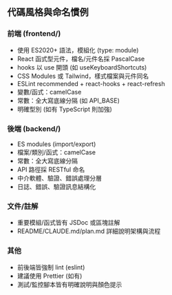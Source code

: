 ## 代碼風格與命名慣例

### 前端 (frontend/)
- 使用 ES2020+ 語法，模組化 (type: module)
- React 函式型元件，檔名/元件名採 PascalCase
- hooks 以 use 開頭 (如 useKeyboardShortcuts)
- CSS Modules 或 Tailwind，樣式檔案與元件同名
- ESLint recommended + react-hooks + react-refresh
- 變數/函式：camelCase
- 常數：全大寫底線分隔 (如 API_BASE)
- 明確型別 (如有 TypeScript 則加強)

### 後端 (backend/)
- ES modules (import/export)
- 檔案/類別/函式：camelCase
- 常數：全大寫底線分隔
- API 路徑採 RESTful 命名
- 中介軟體、驗證、錯誤處理分層
- 日誌、錯誤、驗證訊息結構化

### 文件/註解
- 重要模組/函式皆有 JSDoc 或區塊註解
- README/CLAUDE.md/plan.md 詳細說明架構與流程

### 其他
- 前後端皆強制 lint (eslint)
- 建議使用 Prettier (如有)
- 測試/監控腳本皆有明確說明與顏色提示